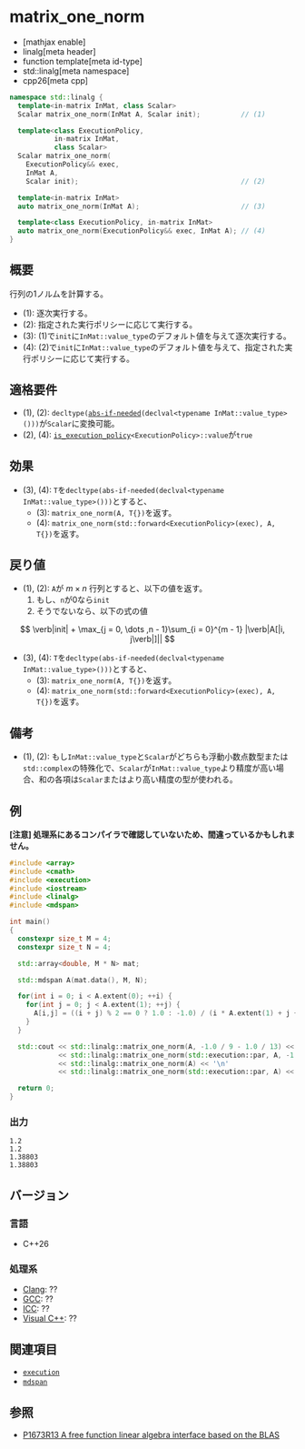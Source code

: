 # matrix_one_norm

* [mathjax enable]
* linalg[meta header]
* function template[meta id-type]
* std::linalg[meta namespace]
* cpp26[meta cpp]

```cpp
namespace std::linalg {
  template<in-matrix InMat, class Scalar>
  Scalar matrix_one_norm(InMat A, Scalar init);          // (1)

  template<class ExecutionPolicy,
           in-matrix InMat,
           class Scalar>
  Scalar matrix_one_norm(
    ExecutionPolicy&& exec,
    InMat A,
    Scalar init);                                        // (2)

  template<in-matrix InMat>
  auto matrix_one_norm(InMat A);                         // (3)

  template<class ExecutionPolicy, in-matrix InMat>
  auto matrix_one_norm(ExecutionPolicy&& exec, InMat A); // (4)
}
```


## 概要
行列の1ノルムを計算する。

- (1): 逐次実行する。
- (2): 指定された実行ポリシーに応じて実行する。
- (3): (1)で`init`に`InMat::value_type`のデフォルト値を与えて逐次実行する。
- (4): (2)で`init`に`InMat::value_type`のデフォルト値を与えて、指定された実行ポリシーに応じて実行する。


## 適格要件
- (1), (2): `decltype(`[`abs-if-needed`](abs-if-needed.md)`(declval<typename InMat::value_type>()))`が`Scalar`に変換可能。
- (2), (4): [`is_execution_policy`](/reference/execution/is_execution_policy.md)`<ExecutionPolicy>::value`が`true`


## 効果
- (3), (4): `T`を`decltype(abs-if-needed(declval<typename InMat::value_type>()))`とすると、
  + (3): `matrix_one_norm(A, T{})`を返す。
  + (4): `matrix_one_norm(std::forward<ExecutionPolicy>(exec), A, T{})`を返す。


## 戻り値
- (1), (2): `A`が $m \times n$ 行列とすると、以下の値を返す。
  1. もし、`n`が0なら`init`
  2. そうでないなら、以下の式の値

$$
\verb|init| + \max_{j = 0, \dots ,n - 1}\sum_{i = 0}^{m - 1} |\verb|A[|i, j\verb|]||
$$

- (3), (4): `T`を`decltype(abs-if-needed(declval<typename InMat::value_type>()))`とすると、
  + (3): `matrix_one_norm(A, T{})`を返す。
  + (4): `matrix_one_norm(std::forward<ExecutionPolicy>(exec), A, T{})`を返す。


## 備考
- (1), (2): もし`InMat::value_type`と`Scalar`がどちらも浮動小数点数型または`std::complex`の特殊化で、`Scalar`が`InMat::value_type`より精度が高い場合、和の各項は`Scalar`またはより高い精度の型が使われる。


## 例
**[注意] 処理系にあるコンパイラで確認していないため、間違っているかもしれません。**

```cpp example
#include <array>
#include <cmath>
#include <execution>
#include <iostream>
#include <linalg>
#include <mdspan>

int main()
{
  constexpr size_t M = 4;
  constexpr size_t N = 4;

  std::array<double, M * N> mat;

  std::mdspan A(mat.data(), M, N);

  for(int i = 0; i < A.extent(0); ++i) {
    for(int j = 0; j < A.extent(1); ++j) {
      A[i,j] = ((i + j) % 2 == 0 ? 1.0 : -1.0) / (i * A.extent(1) + j + 1);
    }
  }

  std::cout << std::linalg::matrix_one_norm(A, -1.0 / 9 - 1.0 / 13) << '\n'
            << std::linalg::matrix_one_norm(std::execution::par, A, -1.0 / 9 - 1.0 / 13) << '\n'
            << std::linalg::matrix_one_norm(A) << '\n'
            << std::linalg::matrix_one_norm(std::execution::par, A) << '\n';

  return 0;
}
```


### 出力
```
1.2
1.2
1.38803
1.38803
```


## バージョン
### 言語
- C++26

### 処理系
- [Clang](/implementation.md#clang): ??
- [GCC](/implementation.md#gcc): ??
- [ICC](/implementation.md#icc): ??
- [Visual C++](/implementation.md#visual_cpp): ??


## 関連項目
- [`execution`](/reference/execution.md)
- [`mdspan`](/reference/mdspan.md)


## 参照
- [P1673R13 A free function linear algebra interface based on the BLAS](https://www.open-std.org/jtc1/sc22/wg21/docs/papers/2023/p1673r13.html)

